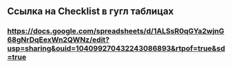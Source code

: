 ﻿## Ссылка на Checklist в гугл таблицах

### https://docs.google.com/spreadsheets/d/1ALSsR0qGYa2wjnG68gNrDqEexWn2QWNz/edit?usp=sharing&ouid=104099270432243086893&rtpof=true&sd=true